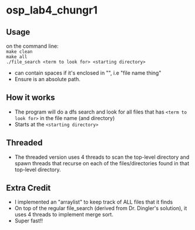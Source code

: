 # osp_lab4_chungr1

## Usage
on the command line: <br>
```make clean``` <br>
```make all``` <br>
```./file_search <term to look for> <starting directory>``` <br>
* <term to look for> can contain spaces if it's enclosed in "", i.e "file name thing"
* Ensure <starting directory> is an absolute path.

## How it works
* The program will do a dfs search and look for all files that has ```<term to look for>``` in the file name (and directory)
* Starts at the ```<starting directory>```

## Threaded
* The threaded version uses 4 threads to scan the top-level directory and spawn threads that recurse on each of the files/directories found in that top-level directory.

## Extra Credit
* I implemented an "arraylist" to keep track of ALL files that it finds
* On top of the regular file_search (derived from Dr. Dingler's solution), it uses 4 threads to implement merge sort.
* Super fast!!


